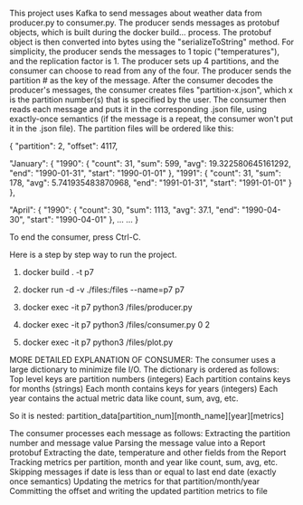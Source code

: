 This project uses Kafka to send messages about weather data from producer.py to consumer.py. The producer sends messages as protobuf objects, which is built during the docker build... process. The protobuf object is then converted into bytes using the "serializeToString" method. 
For simplicity, the producer sends the messages to 1 topic ("temperatures"), and the replication factor is 1. The producer sets up 4 partitions, and the consumer can choose to read from any of the four. The producer sends the partition # as the key of the message. 
After the consumer decodes the producer's messages, the consumer creates files "partition-x.json", which x is the partition number(s) that is specified by the user. The consumer then reads each message and puts it in the corresponding .json file, using exactly-once semantics (if the message is a repeat, the consumer won't put it in the .json file).
The partition files will be ordered like this:

{
  "partition": 2,
  "offset": 4117,

  "January": {
    "1990": {
      "count": 31,
      "sum": 599,
      "avg": 19.322580645161292,
      "end": "1990-01-31",
      "start": "1990-01-01"
    },
    "1991": {
      "count": 31,
      "sum": 178,
      "avg": 5.741935483870968,
      "end": "1991-01-31",
      "start": "1991-01-01"
    }
  },

  "April": {
    "1990": {
      "count": 30,
      "sum": 1113,
      "avg": 37.1,
      "end": "1990-04-30",
      "start": "1990-04-01"
    },
    ...
  ...
}

To end the consumer, press Ctrl-C.

Here is a step by step way to run the project.


1) docker build . -t p7

2) docker run -d -v ./files:/files --name=p7 p7

3) docker exec -it p7 python3 /files/producer.py

5) docker exec -it p7 python3 /files/consumer.py 0 2

6) docker exec -it p7 python3 /files/plot.py



MORE DETAILED EXPLANATION OF CONSUMER:
The consumer uses a large dictionary to minimize file I/O. The dictionary is ordered as follows:
  Top level keys are partition numbers (integers)
  Each partition contains keys for months (strings)
  Each month contains keys for years (integers)
  Each year contains the actual metric data like count, sum, avg, etc.

So it is nested:
  partition_data[partition_num][month_name][year][metrics]

The consumer processes each message as follows:
  Extracting the partition number and message value
  Parsing the message value into a Report protobuf
  Extracting the date, temperature and other fields from the Report
  Tracking metrics per partition, month and year like count, sum, avg, etc.
  Skipping messages if date is less than or equal to last end date (exactly once semantics)
  Updating the metrics for that partition/month/year
  Committing the offset and writing the updated partition metrics to file


    
